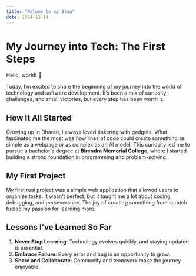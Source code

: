 ```yaml
---
title: "Welome to my Blog"
date: 2024-12-14
---
```



# **My Journey into Tech: The First Steps**

Hello, world! 👋  

Today, I’m excited to share the beginning of my journey into the world of technology and software development. It’s been a mix of curiosity, challenges, and small victories, but every step has been worth it.  

## **How It All Started**  
Growing up in Dharan, I always loved tinkering with gadgets. What fascinated me the most was how lines of code could create something as simple as a webpage or as complex as an AI model. This curiosity led me to pursue a bachelor's degree at **Birendra Memorial College**, where I started building a strong foundation in programming and problem-solving.  

## **My First Project**  
My first real project was a simple web application that allowed users to organize tasks. It wasn’t perfect, but it taught me a lot about coding, debugging, and perseverance. The joy of creating something from scratch fueled my passion for learning more.  

## **Lessons I’ve Learned So Far**  
1. **Never Stop Learning**: Technology evolves quickly, and staying updated is essential.  
2. **Embrace Failure**: Every error and bug is an opportunity to grow.  
3. **Share and Collaborate**: Community and teamwork make the journey enjoyable.  
